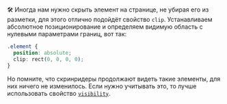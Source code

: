 🛠 Иногда нам нужно скрыть элемент на странице, не убирая его из разметки, для этого отлично подойдёт свойство `clip`. Устанавливаем абсолютное позиционирование и определяем видимую область с нулевыми параметрами границ, вот так:

```css
.element {
  position: absolute;
  clip: rect(0, 0, 0, 0);
}
```

Но помните, что скринридеры продолжают видеть такие элементы, для них ничего не изменилось. Если нужно учитывать это, то лучше использовать свойство [`visibility`](/css/visibility).
